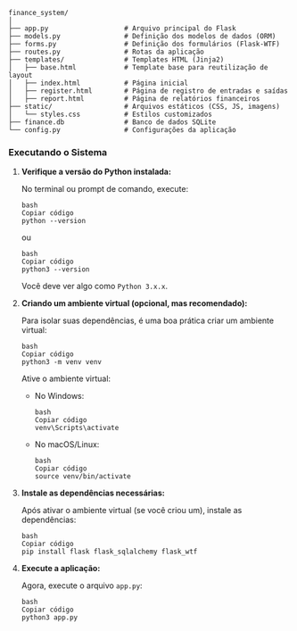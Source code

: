 ```react
finance_system/
│
├── app.py                   # Arquivo principal do Flask
├── models.py                # Definição dos modelos de dados (ORM)
├── forms.py                 # Definição dos formulários (Flask-WTF)
├── routes.py                # Rotas da aplicação
├── templates/               # Templates HTML (Jinja2)
│   ├── base.html            # Template base para reutilização de layout
│   ├── index.html           # Página inicial
│   ├── register.html        # Página de registro de entradas e saídas
│   ├── report.html          # Página de relatórios financeiros
├── static/                  # Arquivos estáticos (CSS, JS, imagens)
│   └── styles.css           # Estilos customizados
├── finance.db               # Banco de dados SQLite
└── config.py                # Configurações da aplicação

```

### Executando o Sistema

1. **Verifique a versão do Python instalada:**

   No terminal ou prompt de comando, execute:

   ```
   bash
   Copiar código
   python --version
   ```

   ou

   ```
   bash
   Copiar código
   python3 --version
   ```

   Você deve ver algo como `Python 3.x.x`.

2. **Criando um ambiente virtual (opcional, mas recomendado):**

   Para isolar suas dependências, é uma boa prática criar um ambiente virtual:

   ```
   bash
   Copiar código
   python3 -m venv venv
   ```

   Ative o ambiente virtual:

   - No Windows:

     ```
     bash
     Copiar código
     venv\Scripts\activate
     ```

   - No macOS/Linux:

     ```
     bash
     Copiar código
     source venv/bin/activate
     ```

3. **Instale as dependências necessárias:**

   Após ativar o ambiente virtual (se você criou um), instale as dependências:

   ```
   bash
   Copiar código
   pip install flask flask_sqlalchemy flask_wtf
   ```

4. **Execute a aplicação:**

   Agora, execute o arquivo `app.py`:

   ```
   bash
   Copiar código
   python3 app.py
   ```

